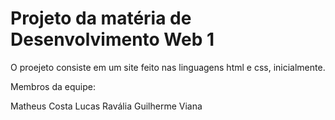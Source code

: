 # Projeto da matéria de Desenvolvimento Web 1
 O proejeto consiste em um site feito nas linguagens html e css, inicialmente.

Membros da equipe:

Matheus Costa 
Lucas Ravália
Guilherme Viana
